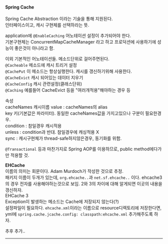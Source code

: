 #### Spring Cache  
Spring Cache Abstraction 이라는 기술을 통해 지원된다.  
인터페이스이고, 캐시 구현체를 선택하라는 뜻.  

application에 `@EnableCaching` 어노테이션 설정이 추가되어야 한다.  
기본구현체는 ConcurrentMapCacheManager 라고 하고 프로덕션에 사용하기에 성능이 좋은것이 아니라고 함.  

이외 기본적인 어노테이션들. 메소드단위로 걸어주면된다.  
`@Cacheable` 메소드에 캐시 트리거 설정  
`@CachePut` 이 메소드는 항상실행한다. 캐시를 갱신하기위해 사용한다.    
`@CacheEvict` 캐시 되어있는 데이터 지우기  
`@CacheConfig` 캐시 관련설정(클래스단위)  
`@Caching` 예를들어 CacheEvict 등을 "여러개적용"해야하는 경우 등  

속성  
cacheNames  캐시이름
value : cacheNames의 alias  
key 키(기본값은 파라미터). 동일한 cacheNames값을 가지고있으나 구분이 필요한경우.    
condition : 참일경우 캐시적용    
unless : condition과 반대. 참일경우에 캐싱적용 X  
sync : 캐시구현체가 thread-safe하지않은경우, 동기화를 위함.  

`@Transactional` 등과 마찬가지로 Spring AOP를 이용하므로, public method에다가만 적용할 것.  


**EHCache**  
이름의 의미는 회문이다. Adam Murdoch가 작성한 것으로 추정.  
패키지 이름이 두개가 있는데, `org.ehcache..`과 `net.sf.ehcache..` 이다. ehcache3의 경우 전자를 사용해야하는것으로 보임. 2와 3의 차이에 대해 알게되면 이곳의 내용을 갱신하자.  
EHCache 3  
Exception이 발생하는 메소드는 Cache에 저장되지 않는다(?)  
설정파일이 필요하다. `ehcache.xml`이라는 이름으로 resource디렉토리에 저장한다면, yml에 `spring.cache.jcache.config: classpath:ehcache.xml` 추가해주도록 하자.  

추후 추가..

---  